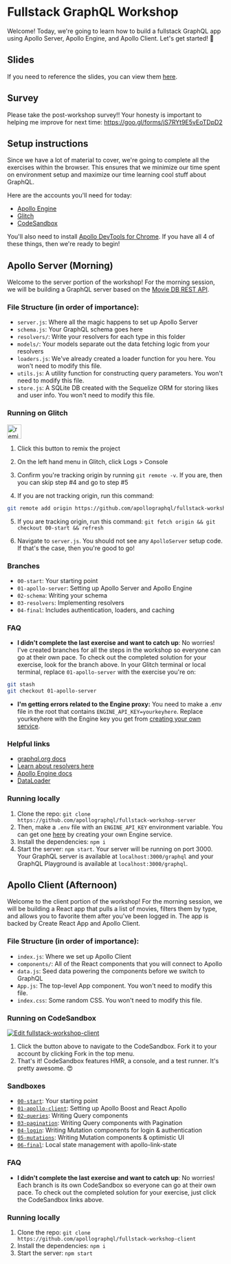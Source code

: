 # Fullstack GraphQL Workshop

Welcome! Today, we're going to learn how to build a fullstack GraphQL app using Apollo Server, Apollo Engine, and Apollo Client. Let's get started! 🚀

## Slides

If you need to reference the slides, you can view them [here](https://fullstack-workshop-apollo.surge.sh).

## Survey

Please take the post-workshop survey!! Your honesty is important to helping me improve for next time: https://goo.gl/forms/jS7RYt9E5vEoTDpD2

## Setup instructions

Since we have a lot of material to cover, we're going to complete all the exercises within the browser. This ensures that we minimize our time spent on environment setup and maximize our time learning cool stuff about GraphQL.

Here are the accounts you'll need for today:
- [Apollo Engine](https://engine.apollographql.com/)
- [Glitch](https://glitch.com/)
- [CodeSandbox](https://codesandbox.io/)

You'll also need to install [Apollo DevTools for Chrome](https://chrome.google.com/webstore/detail/apollo-client-developer-t/jdkknkkbebbapilgoeccciglkfbmbnfm). If you have all 4 of these things, then we're ready to begin!

## Apollo Server (Morning)

Welcome to the server portion of the workshop! For the morning session, we will be building a GraphQL server based on the [Movie DB REST API](https://developers.themoviedb.org/3/getting-started/introduction).

### File Structure (in order of importance):
- `server.js`: Where all the magic happens to set up Apollo Server
- `schema.js`: Your GraphQL schema goes here
- `resolvers/`: Write your resolvers for each type in this folder
- `models/`: Your models separate out the data fetching logic from your resolvers
- `loaders.js`: We've already created a loader function for you here. You won't need to modify this file.
- `utils.js`: A utility function for constructing query parameters. You won't need to modify this file.
- `store.js`: A SQLite DB created with the Sequelize ORM for storing likes and user info. You won't need to modify this file.

### Running on Glitch

<!-- Remix Button -->
<a href="https://glitch.com/edit/#!/remix/fullstack-workshop-server">
  <img src="https://cdn.glitch.com/2bdfb3f8-05ef-4035-a06e-2043962a3a13%2Fremix%402x.png?1513093958726" alt="remix button" aria-label="remix" height="33">
</a>

1. Click this button to remix the project

2. On the left hand menu in Glitch, click Logs > Console

3. Confirm you're tracking origin by running `git remote -v`. If you are, then you can skip step #4 and go to step #5

4. If you are not tracking origin, run this command:

```bash
git remote add origin https://github.com/apollographql/fullstack-workshop-server && git fetch origin && git checkout 00-start && refresh
```

5. If you are tracking origin, run this command: `git fetch origin && git checkout 00-start && refresh`

6. Navigate to `server.js`. You should not see any `ApolloServer` setup code. If that's the case, then you're good to go!

### Branches
- `00-start`: Your starting point
- `01-apollo-server`: Setting up Apollo Server and Apollo Engine
- `02-schema`: Writing your schema
- `03-resolvers`: Implementing resolvers
- `04-final`: Includes authentication, loaders, and caching

### FAQ
- **I didn't complete the last exercise and want to catch up**: No worries! I've created branches for all the steps in the workshop so everyone can go at their own pace. To check out the completed solution for your exercise, look for the branch above. In your Glitch terminal or local terminal, replace `01-apollo-server` with the exercise you're on:

```bash
git stash
git checkout 01-apollo-server
```

- **I'm getting errors related to the Engine proxy:** You need to make a .env file in the root that contains `ENGINE_API_KEY=yourkeyhere`. Replace yourkeyhere with the Engine key you get from [creating your own service](https://engine.apollographql.com/).

### Helpful links
- [graphql.org docs](http://graphql.org/learn/schema/)
- [Learn about resolvers here](https://www.apollographql.com/docs/graphql-tools/resolvers.html)
- [Apollo Engine docs](https://www.apollographql.com/docs/engine/)
- [DataLoader](https://www.apollographql.com/docs/graphql-tools/connectors.html#dataloader)

### Running locally

1. Clone the repo: `git clone https://github.com/apollographql/fullstack-workshop-server`
2. Then, make a `.env` file with an `ENGINE_API_KEY` environment variable. You can get one [here](https://engine.apollographql.com/) by creating your own Engine service.
3. Install the dependencies: `npm i`
4. Start the server: `npm start`. Your server will be running on port 3000. Your GraphQL server is available at `localhost:3000/graphql` and your GraphQL Playground is available at `localhost:3000/graphql`.

## Apollo Client (Afternoon)

Welcome to the client portion of the workshop! For the morning session, we will be building a React app that pulls a list of movies, filters them by type, and allows you to favorite them after you've been logged in. The app is backed by Create React App and Apollo Client.

### File Structure (in order of importance):
- `index.js`: Where we set up Apollo Client
- `components/`: All of the React components that you will connect to Apollo
- `data.js`: Seed data powering the components before we switch to GraphQL
- `App.js`: The top-level App component. You won't need to modify this file.
- `index.css`: Some random CSS. You won't need to modify this file.

### Running on CodeSandbox

[![Edit fullstack-workshop-client](https://codesandbox.io/static/img/play-codesandbox.svg)](https://codesandbox.io/s/github/apollographql/fullstack-workshop-client/tree/00-start/)

1. Click the button above to navigate to the CodeSandbox. Fork it to your account by clicking Fork in the top menu.
2. That's it! CodeSandbox features HMR, a console, and a test runner. It's pretty awesome. 😍

### Sandboxes
- [`00-start`](https://codesandbox.io/s/github/apollographql/fullstack-workshop-client/tree/00-start): Your starting point
- [`01-apollo-client`](https://codesandbox.io/s/github/apollographql/fullstack-workshop-client/tree/01-apollo-client): Setting up Apollo Boost and React Apollo
- [`02-queries`](https://codesandbox.io/s/github/apollographql/fullstack-workshop-client/tree/02-queries): Writing Query components
- [`03-pagination`](https://codesandbox.io/s/github/apollographql/fullstack-workshop-client/tree/03-pagination): Writing Query components with Pagination
- [`04-login`](https://codesandbox.io/s/github/apollographql/fullstack-workshop-client/tree/04-login): Writing Mutation components for login & authentication
- [`05-mutations`](https://codesandbox.io/s/github/apollographql/fullstack-workshop-client/tree/05-mutations): Writing Mutation components & optimistic UI
- [`06-final`](https://codesandbox.io/s/github/apollographql/fullstack-workshop-client): Local state management with apollo-link-state

### FAQ
- **I didn't complete the last exercise and want to catch up**: No worries! Each branch is its own CodeSandbox so everyone can go at their own pace. To check out the completed solution for your exercise, just click the CodeSandbox links above.

### Running locally

1. Clone the repo: `git clone https://github.com/apollographql/fullstack-workshop-client`
2. Install the dependencies: `npm i`
3. Start the server: `npm start`
